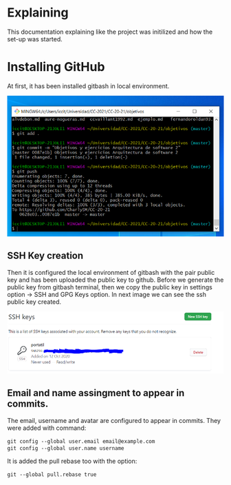 # Explaining

This documentation explaining like the project was initilized and how the set-up was started.

# Installing GitHub

At first, it has been installed gitbash in local environment.

![Instalation](https://github.com/CharlySM/Proyecto_CC-20-21/blob/main/doc/img/installedGitbash.PNG)

## SSH Key creation
Then it is configured the local environment of gitbash with the pair public key and has been uploaded the public key to github.
Before we generate the public key from gitbash terminal, then we copy the public key in settings option -> SSH and GPG Keys option.
In next image we can see the ssh public key created.

![SSHPublicKey](https://github.com/CharlySM/Proyecto_CC-20-21/blob/main/doc/img/sshKey.PNG)

## Email and name assingment to appear in commits.
The email, username and avatar are configured to appear in commits.
They were added with command:
```
git config --global user.email email@example.com
git config --global user.name username
```
It is added the pull rebase too with the option:
```
git --global pull.rebase true
```
